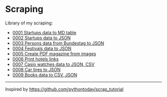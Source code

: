 # Scraping

Library of my scraping:

* [0001 Startups data to MD table](./0001/)
* [0002 Startups data to JSON](./0002/)
* [0003 Persons data from Bundestag to JSON](./0003/)
* [0004 Festivals data to JSON](./0004/)
* [0005 Create PDF magazine from images](./0005/)
* [0006 Print hotels links](./0006/)
* [0007 Casio watches data to JSON, CSV](./0007/)
* [0008 Car tires to JSON](./0008/)
* [0009 Books data to CSV, JSON](./0009/)

---

Inspired by <https://github.com/pythontoday/scrap_tutorial>

